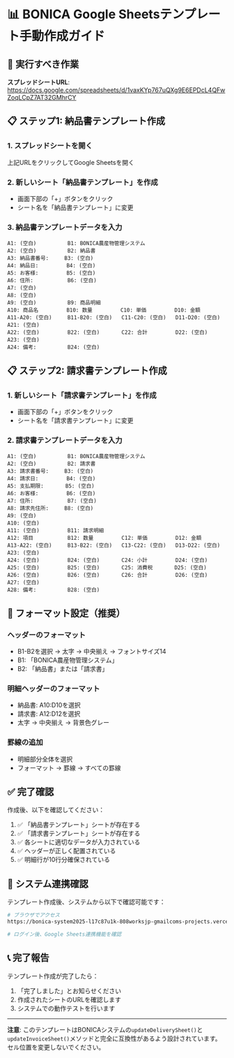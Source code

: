 # 📊 BONICA Google Sheetsテンプレート手動作成ガイド

## 🎯 実行すべき作業

**スプレッドシートURL**: https://docs.google.com/spreadsheets/d/1vaxKYp767uQXg9E6EPDcL4QFwZoqLCpZ7AT32GMhrCY

## 📋 ステップ1: 納品書テンプレート作成

### 1. スプレッドシートを開く
上記URLをクリックしてGoogle Sheetsを開く

### 2. 新しいシート「納品書テンプレート」を作成
- 画面下部の「+」ボタンをクリック
- シート名を「納品書テンプレート」に変更

### 3. 納品書テンプレートデータを入力

```
A1: (空白)          B1: BONICA農産物管理システム
A2: (空白)          B2: 納品書
A3: 納品書番号:     B3: (空白)
A4: 納品日:         B4: (空白)
A5: お客様:         B5: (空白)
A6: 住所:           B6: (空白)
A7: (空白)
A8: (空白)
A9: (空白)          B9: 商品明細
A10: 商品名         B10: 数量         C10: 単価         D10: 金額
A11-A20: (空白)     B11-B20: (空白)   C11-C20: (空白)   D11-D20: (空白)
A21: (空白)
A22: (空白)         B22: (空白)       C22: 合計         D22: (空白)
A23: (空白)
A24: 備考:          B24: (空白)
```

## 📋 ステップ2: 請求書テンプレート作成

### 1. 新しいシート「請求書テンプレート」を作成
- 画面下部の「+」ボタンをクリック
- シート名を「請求書テンプレート」に変更

### 2. 請求書テンプレートデータを入力

```
A1: (空白)          B1: BONICA農産物管理システム
A2: (空白)          B2: 請求書
A3: 請求書番号:     B3: (空白)
A4: 請求日:         B4: (空白)
A5: 支払期限:       B5: (空白)
A6: お客様:         B6: (空白)
A7: 住所:           B7: (空白)
A8: 請求先住所:     B8: (空白)
A9: (空白)
A10: (空白)
A11: (空白)         B11: 請求明細
A12: 項目           B12: 数量         C12: 単価         D12: 金額
A13-A22: (空白)     B13-B22: (空白)   C13-C22: (空白)   D13-D22: (空白)
A23: (空白)
A24: (空白)         B24: (空白)       C24: 小計         D24: (空白)
A25: (空白)         B25: (空白)       C25: 消費税       D25: (空白)
A26: (空白)         B26: (空白)       C26: 合計         D26: (空白)
A27: (空白)
A28: 備考:          B28: (空白)
```

## 🎨 フォーマット設定（推奨）

### ヘッダーのフォーマット
- B1-B2を選択 → 太字 → 中央揃え → フォントサイズ14
- B1: 「BONICA農産物管理システム」
- B2: 「納品書」または「請求書」

### 明細ヘッダーのフォーマット
- 納品書: A10:D10を選択
- 請求書: A12:D12を選択
- 太字 → 中央揃え → 背景色グレー

### 罫線の追加
- 明細部分全体を選択
- フォーマット → 罫線 → すべての罫線

## ✅ 完了確認

作成後、以下を確認してください：

1. ✅ 「納品書テンプレート」シートが存在する
2. ✅ 「請求書テンプレート」シートが存在する
3. ✅ 各シートに適切なデータが入力されている
4. ✅ ヘッダーが正しく配置されている
5. ✅ 明細行が10行分確保されている

## 🔗 システム連携確認

テンプレート作成後、システムから以下で確認可能です：

```bash
# ブラウザでアクセス
https://bonica-system2025-l17c87u1k-808worksjp-gmailcoms-projects.vercel.app

# ログイン後、Google Sheets連携機能を確認
```

## 📞 完了報告

テンプレート作成が完了したら：
1. 「完了しました」とお知らせください
2. 作成されたシートのURLを確認します
3. システムでの動作テストを行います

---

**注意**: このテンプレートはBONICAシステムの`updateDeliverySheet()`と`updateInvoiceSheet()`メソッドと完全に互換性があるよう設計されています。セル位置を変更しないでください。